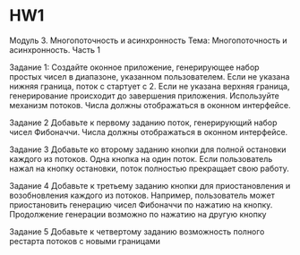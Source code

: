 # HW1

Модуль 3. Многопоточность и асинхронность
Тема: Многопоточность и асинхронность.
Часть 1



Задание 1:
Создайте оконное приложение, генерирующее набор
простых чисел в диапазоне, указанном пользователем.
Если не указана нижняя граница, поток с стартует с 2.
Если не указана верхняя граница, генерирование происходит до завершения приложения. Используйте механизм потоков. Числа должны отображаться в оконном
интерфейсе.



Задание 2
Добавьте к первому заданию поток, генерирующий
набор чисел Фибоначчи. Числа должны отображаться
в оконном интерфейсе.



Задание 3
Добавьте ко второму заданию кнопки для полной
остановки каждого из потоков. Одна кнопка на один
поток. Если пользователь нажал на кнопку остановки,
поток полностью прекращает свою работу.



Задание 4
Добавьте к третьему заданию кнопки для приостановления и возобновления каждого из потоков. Например,
пользователь может приостановить генерацию чисел Фибоначчи по нажатию на кнопку. Продолжение генерации
возможно по нажатию на другую кнопку



Задание 5
Добавьте к четвертому заданию возможность полного
рестарта потоков с новыми границами


